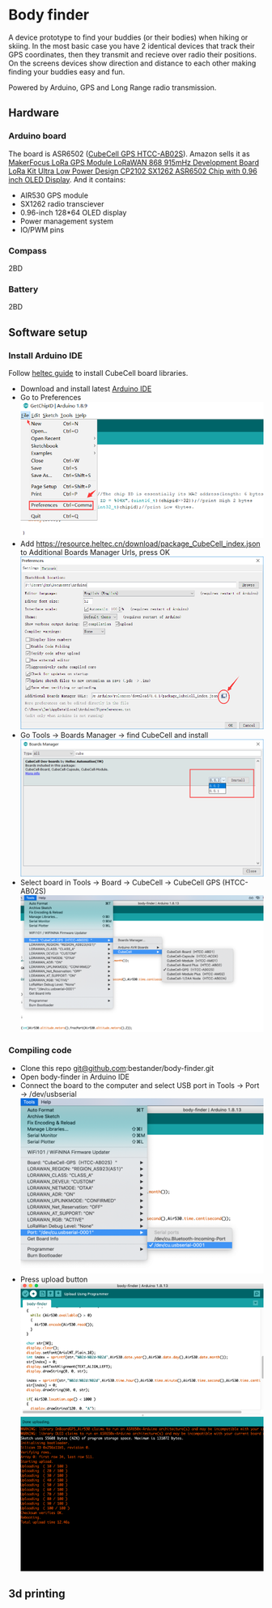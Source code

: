 # Body finder

A device prototype to find your buddies (or their bodies) when hiking or skiing.
In the most basic case you have 2 identical devices that track their GPS coordinates, then they transmit and recieve  over radio their positions.
On the screens devices show direction and distance to each other making finding your buddies easy and fun.

Powered by Arduino, GPS and Long Range radio transmission.

## Hardware

### Arduino board

The board is ASR6502 ([CubeCell GPS HTCC-AB02S](https://heltec-automation-docs.readthedocs.io/en/latest/cubecell/dev-board/htcc-ab02s/hardware_update_log.html#v1)).
Amazon sells it as [MakerFocus LoRa GPS Module LoRaWAN 868 915mHz Development Board LoRa Kit Ultra Low Power Design CP2102 SX1262 ASR6502 Chip with 0.96 inch OLED Display](https://www.amazon.com/gp/product/B089YFZQQK/ref=ppx_yo_dt_b_asin_title_o05_s00?ie=UTF8&psc=1).
And it contains:
- AIR530 GPS module
- SX1262 radio transciever
- 0.96-inch 128*64 OLED display
- Power management  system
- IO/PWM pins

### Compass

2BD

### Battery

2BD

## Software setup

### Install Arduino IDE

Follow [heltec guide](https://heltec-automation-docs.readthedocs.io/en/latest/cubecell/quick_start.html#install-cubecell-relevant-framework) to install CubeCell board libraries.

- Download and install latest [Arduino IDE](https://www.arduino.cc/en/software)
- Go to Preferences
![Preferences](resources/pref.png?raw=true)
- Add https://resource.heltec.cn/download/package_CubeCell_index.json to Additional Boards Manager Urls, press OK
![Preferences Boards](resources/boards.png?raw=true)
- Go Tools -> Boards Manager -> find CubeCell and install
![Install CubeCell library](resources/install.png?raw=true)
- Select board in Tools -> Board -> CubeCell -> CubeCell GPS (HTCC-AB02S)
![Select CubeCell GPS board](resources/htcc-ab02s.png?raw=true)

### Compiling code

- Clone this repo git@github.com:bestander/body-finder.git
- Open body-finder in Arduino IDE
- Connect the board to the computer and select USB port in Tools -> Port -> /dev/usbserial
![Select USB Port](resources/port.png?raw=true)
- Press upload button
![Upload](resources/upload.png?raw=true)

## 3d printing

